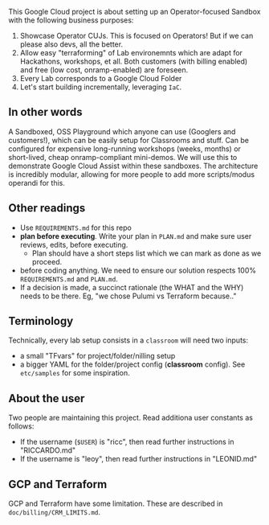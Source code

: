 This Google Cloud project is about setting up an Operator-focused Sandbox with the following business purposes:

1. Showcase Operator CUJs. This is focused on Operators! But if we can please also devs, all the better.
2. Allow easy "terraforming" of Lab environemnts which are adapt for Hackathons, workshops, et all. Both customers (with
   billing enabled) and free (low cost, onramp-enabled) are foreseen.
3. Every Lab corresponds to a Google Cloud Folder
4. Let's start building incrementally, leveraging `IaC`.

## In other words

A Sandboxed, OSS Playground which anyone can use (Googlers and customers!), which can be easily setup for Classrooms and stuff.
Can be configured for expensive long-running workshops (weeks, months) or short-lived, cheap onramp-compliant mini-demos.
We will use this to demonstrate Google Cloud Assist within these sandboxes.
The architecture is incredibly modular, allowing for more people to add more scripts/modus operandi for this.

## Other readings

* Use `REQUIREMENTS.md` for this repo
* **plan before executing**. Write your plan in `PLAN.md` and make sure user reviews, edits, before executing.
  * Plan should have a short steps list which we can mark as done as we proceed.
* before coding anything. We need to ensure our solution respects 100% `REQUIREMENTS.md` and `PLAN.md`.
* If a decision is made, a succinct rationale (the WHAT and the WHY) needs to be there. Eg, "we chose Pulumi vs Terraform because.."

## Terminology

Technically, every lab setup consists in a `classroom` will need two inputs:
* a small "TFvars" for project/folder/nilling setup
* a bigger YAML for the folder/project config (**classroom** config). See `etc/samples` for some inspiration.

## About the user

Two people are maintaining this project. Read additiona user constants as follows:

* If the username (`$USER`) is "ricc", then read further instructions in "RICCARDO.md"
* If the username is "leoy", then read further instructions in "LEONID.md"

## GCP and Terraform

GCP and Terraform have some limitation. These are described in `doc/billing/CRM_LIMITS.md`.
